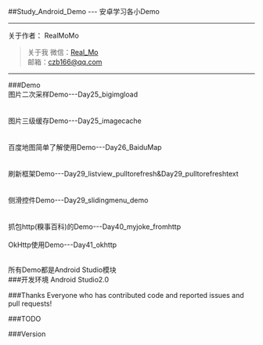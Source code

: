 ##Study_Android_Demo  --- 安卓学习各小Demo



---
关于作者：
RealMoMo
> 关于我
   微信：[Real_Mo]()  
   邮箱：czb166@qq.com
-------------
###Demo
<br>图片二次采样Demo---Day25_bigimgload</br>   
<br>图片三级缓存Demo---Day25_imagecache</br>   
<br>百度地图简单了解使用Demo---Day26_BaiduMap</br>   
<br>刷新框架Demo---Day29_listview_pulltorefresh&Day29_pulltorefreshtext</br>   
<br>侧滑控件Demo---Day29_slidingmenu_demo</br>   
<br>抓包http(糗事百科)的Demo---Day40_myjoke_fromhttp</br>
<br>OkHttp使用Demo---Day41_okhttp</br>   
 

<br>所有Demo都是Android Studio模块</br> 
###开发环境
Android Studio2.0




###Thanks
Everyone who has contributed code and reported issues and pull requests!



###TODO


###Version

